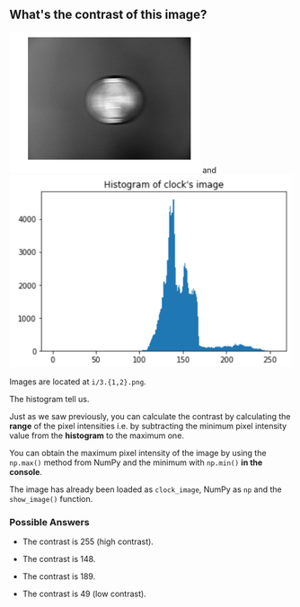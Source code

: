 ## What's the contrast of this image?

![Black and white clock hanging](i/3.1.png)
and 
![moving Histogram of the clock's image](i/3.2.png)

Images are located at `i/3.{1,2}.png`.

The histogram tell us.

Just as we saw previously, you can calculate the contrast by calculating the **range** of the pixel intensities i.e. by subtracting the minimum pixel intensity value from the **histogram** to the maximum one.

You can obtain the maximum pixel intensity of the image by using the `np.max()` method from NumPy and the minimum with `np.min()` **in the console**.

The image has already been loaded as `clock_image`, NumPy as `np` and the `show_image()` function.

### Possible Answers

- The contrast is 255 (high contrast).

- The contrast is 148.

- The contrast is 189.

- The contrast is 49 (low contrast).
